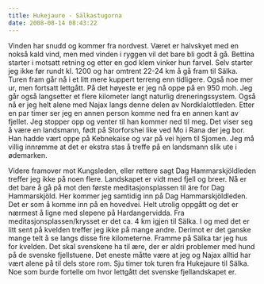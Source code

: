 ```yaml
---
title: Hukejaure - Sälkastugorna
date: 2008-08-14 08:43:22
---
```


Vinden har snudd og kommer fra nordvest. Været er halvskyet med en nokså kald vind, men med vinden i ryggen vil det bare bli godt å gå. Bettina starter i motsatt retning og etter en god klem vinker hun farvel. Selv starter jeg ikke før rundt kl. 1200 og har omtrent 22-24 km å gå fram til Sälka. Turen fram går nå i et litt mere kuppert terreng enn tidligere. Også noe mer ur, men fortsatt lettgått. På det høyeste er jeg nå oppe på en 950 moh. Jeg går også langsetter et flere kilometer langt naturlig dreneringssystem. Også nå er jeg helt alene med Najax langs denne delen av Nordklalottleden. Etter en par timer ser jeg en annen person komme ned fra en annen kant av fjellet. Jeg stopper opp og venter til han kommer ned til meg. Det viser seg å være en landsmann, født på Storforshei like ved Mo i Rana der jeg bor. Han hadde vært oppe på Kebnekaise og var på vei hjem til Sjomen. Jeg må villig innrømme at det er ekstra stas å treffe på en landsmann slik ute i ødemarken.

Videre framover mot Kungsleden, eller rettere sagt Dag Hammarskjöldleden treffer jeg ikke på noen flere. Landskapet er  vidt med fjell og breer. Nå er det bare å gå på mot den første meditasjonsplassen til äre for Dag Hammarskjöld. Her kommer jeg samtidig inn på Dag Hammarskjöldleden. Det er som å komme inn på en hovedvei. Helt utrolig oppgått og det er nærmest å ligne med slepene på Hardangervidda. Fra meditasjonsplassen/krysset er det ca. 4 km igjen til Sälka. I og med det er litt sent på kvelden treffer jeg ikke på mange andre. Derimot er det ganske mange telt å se langs disse fire kilometerne. Framme på Sälka tar jeg hus for kvelden. Det skal svenskene ha til ære, der er aldri problemer med hund på de svenske fjellstuene. Det eneste måtte være at jeg og Najax alltid har vært alene på til dels store rom. Sju timer tok turen fra Hukejaure til Sälka. Noe som burde fortelle om hvor lettgått det svenske fjellandskapet er.
